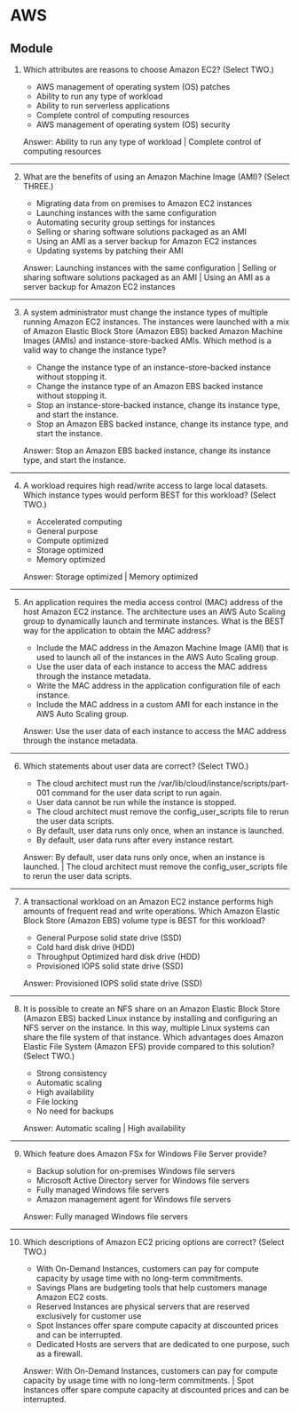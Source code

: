 # AWS
## Module 

1. Which attributes are reasons to choose Amazon EC2? (Select TWO.)
	* AWS management of operating system (OS) patches
	* Ability to run any type of workload
	* Ability to run serverless applications
	* Complete control of computing resources
	* AWS management of operating system (OS) security

	Answer: Ability to run any type of workload | Complete control of computing resources
---
2. What are the benefits of using an Amazon Machine Image (AMI)? (Select THREE.)
	* Migrating data from on premises to Amazon EC2 instances
	* Launching instances with the same configuration
	* Automating security group settings for instances
	* Selling or sharing software solutions packaged as an AMI
	* Using an AMI as a server backup for Amazon EC2 instances
	* Updating systems by patching their AMI

	Answer: Launching instances with the same configuration | Selling or sharing software solutions packaged as an AMI | Using an AMI as a server backup for Amazon EC2 instances
---
3. A system administrator must change the instance types of multiple running Amazon EC2
instances. The instances were launched with a mix of Amazon Elastic Block Store
(Amazon EBS) backed Amazon Machine Images (AMIs) and instance-store-backed AMIs.
Which method is a valid way to change the instance type?
	* Change the instance type of an instance-store-backed instance without stopping it.
	* Change the instance type of an Amazon EBS backed instance without stopping it.
	* Stop an instance-store-backed instance, change its instance type, and start the
	instance.
	* Stop an Amazon EBS backed instance, change its instance type, and start the
	instance.

	Answer: Stop an Amazon EBS backed instance, change its instance type, and start the instance.
---
4. A workload requires high read/write access to large local datasets. Which instance types
would perform BEST for this workload? (Select TWO.)
	* Accelerated computing
	* General purpose
	* Compute optimized
	* Storage optimized
	* Memory optimized

	Answer: Storage optimized | Memory optimized
---
5. An application requires the media access control (MAC) address of the host Amazon EC2
instance. The architecture uses an AWS Auto Scaling group to dynamically launch and
terminate instances. What is the BEST way for the application to obtain the MAC
address?
	* Include the MAC address in the Amazon Machine Image (AMI) that is used to launch
	all of the instances in the AWS Auto Scaling group.
	* Use the user data of each instance to access the MAC address through the instance
	metadata.
	* Write the MAC address in the application configuration file of each instance.
	* Include the MAC address in a custom AMI for each instance in the AWS Auto Scaling
	group.

	Answer: Use the user data of each instance to access the MAC address through the instance metadata.
---
6. Which statements about user data are correct? (Select TWO.)
	* The cloud architect must run the /var/lib/cloud/instance/scripts/part-001
	command for the user data script to run again.
	* User data cannot be run while the instance is stopped.
	* The cloud architect must remove the config_user_scripts file to rerun
	the user data scripts.
	* By default, user data runs only once, when an instance is launched.
	* By default, user data runs after every instance restart.

	Answer: By default, user data runs only once, when an instance is launched. | The cloud architect must remove the config_user_scripts file to rerun the user data scripts.
---
7. A transactional workload on an Amazon EC2 instance performs high amounts of
frequent read and write operations. Which Amazon Elastic Block Store (Amazon EBS)
volume type is BEST for this workload?
	* General Purpose solid state drive (SSD)
	* Cold hard disk drive (HDD)
	* Throughput Optimized hard disk drive (HDD)
	* Provisioned IOPS solid state drive (SSD)

	Answer: Provisioned IOPS solid state drive (SSD)
---
8. It is possible to create an NFS share on an Amazon Elastic Block Store (Amazon EBS)
backed Linux instance by installing and configuring an NFS server on the instance. In this
way, multiple Linux systems can share the file system of that instance. Which advantages
does Amazon Elastic File System (Amazon EFS) provide compared to this solution?
(Select TWO.)
	* Strong consistency
	* Automatic scaling
	* High availability
	* File locking
	* No need for backups

	Answer: Automatic scaling | High availability
---
9. Which feature does Amazon FSx for Windows File Server provide?
	* Backup solution for on-premises Windows file servers
	* Microsoft Active Directory server for Windows file servers
	* Fully managed Windows file servers
	* Amazon management agent for Windows file servers

	Answer: Fully managed Windows file servers
---
10. Which descriptions of Amazon EC2 pricing options are correct? (Select TWO.)
	* With On-Demand Instances, customers can pay for compute capacity by usage time
	with no long-term commitments.
	* Savings Plans are budgeting tools that help customers manage Amazon EC2 costs.
	* Reserved Instances are physical servers that are reserved exclusively for customer
	use
	* Spot Instances offer spare compute capacity at discounted prices and can be
	interrupted.
	* Dedicated Hosts are servers that are dedicated to one purpose, such as a firewall.

	Answer: With On-Demand Instances, customers can pay for compute capacity by usage time with no long-term commitments. | Spot Instances offer spare compute capacity at discounted prices and can be interrupted.

